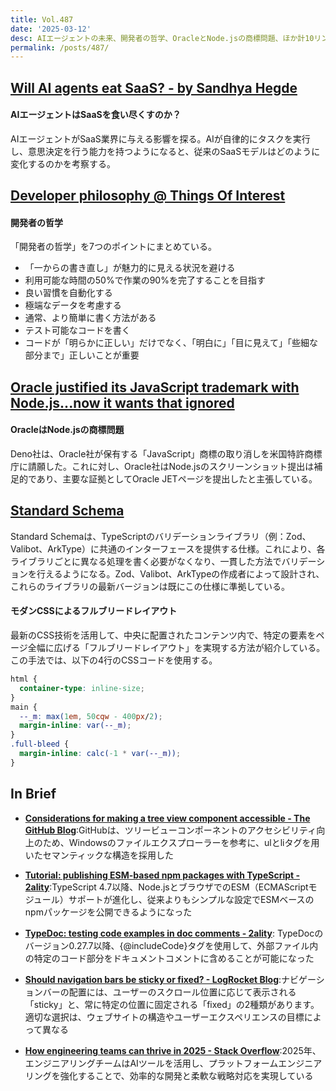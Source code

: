 ```yaml
---
title: Vol.487
date: '2025-03-12'
desc: AIエージェントの未来、開発者の哲学、OracleとNode.jsの商標問題、ほか計10リンク
permalink: /posts/487/
---
```


## [Will AI agents eat SaaS? - by Sandhya Hegde](https://sandhya.substack.com/p/will-ai-agents-eat-saas)
#### AIエージェントはSaaSを食い尽くすのか？

AIエージェントがSaaS業界に与える影響を探る。AIが自律的にタスクを実行し、意思決定を行う能力を持つようになると、従来のSaaSモデルはどのように変化するのかを考察する。

## [Developer philosophy @ Things Of Interest](https://qntm.org/devphilo)
#### 開発者の哲学

「開発者の哲学」を7つのポイントにまとめている。

- 「一からの書き直し」が魅力的に見える状況を避ける
- 利用可能な時間の50%で作業の90%を完了することを目指す
- 良い習慣を自動化する
- 極端なデータを考慮する
- 通常、より簡単に書く方法がある
- テスト可能なコードを書く
- コードが「明らかに正しい」だけでなく、「明白に」「目に見えて」「些細な部分まで」正しいことが重要


## [Oracle justified its JavaScript trademark with Node.js...now it wants that ignored](https://deno.com/blog/deno-v-oracle2)
#### OracleはNode.jsの商標問題

Deno社は、Oracle社が保有する「JavaScript」商標の取り消しを米国特許商標庁に請願した。これに対し、Oracle社はNode.jsのスクリーンショット提出は補足的であり、主要な証拠としてOracle JETページを提出したと主張している。


## [Standard Schema](https://standardschema.dev)

​Standard Schemaは、TypeScriptのバリデーションライブラリ（例：Zod、Valibot、ArkType）に共通のインターフェースを提供する仕様。​これにより、各ライブラリごとに異なる処理を書く必要がなくなり、一貫した方法でバリデーションを行えるようになる。​Zod、Valibot、ArkTypeの作成者によって設計され、これらのライブラリの最新バージョンは既にこの仕様に準拠している。


#### モダンCSSによるフルブリードレイアウト

​最新のCSS技術を活用して、中央に配置されたコンテンツ内で、特定の要素をページ全幅に広げる「フルブリードレイアウト」を実現する方法が紹介している。 この手法では、以下の4行のCSSコードを使用する。

```css
html {
  container-type: inline-size;
}
main {
  --_m: max(1em, 50cqw - 400px/2);
  margin-inline: var(--_m);
}
.full-bleed {
  margin-inline: calc(-1 * var(--_m));
}
```



## In Brief

- **[Considerations for making a tree view component accessible - The GitHub Blog](https://github.blog/engineering/user-experience/considerations-for-making-a-tree-view-component-accessible/)**: ​GitHubは、ツリービューコンポーネントのアクセシビリティ向上のため、Windowsのファイルエクスプローラーを参考に、ulとliタグを用いたセマンティックな構造を採用した


- **[Tutorial: publishing ESM-based npm packages with TypeScript - 2ality](https://2ality.com/2025/02/typescript-esm-packages.html)**: ​TypeScript 4.7以降、Node.jsとブラウザでのESM（ECMAScriptモジュール）サポートが進化し、従来よりもシンプルな設定でESMベースのnpmパッケージを公開できるようになった

- **[TypeDoc: testing code examples in doc comments - 2ality](https://2ality.com/2025/02/testing-typedoc-examples.html)**: TypeDocのバージョン0.27.7以降、{@includeCode}タグを使用して、外部ファイル内の特定のコード部分をドキュメントコメントに含めることが可能になった

- **[Should navigation bars be sticky or fixed? - LogRocket Blog](https://blog.logrocket.com/ux-design/sticky-vs-fixed-navigation/)**: ​ナビゲーションバーの配置には、ユーザーのスクロール位置に応じて表示される「sticky」と、常に特定の位置に固定される「fixed」の2種類があります。​適切な選択は、ウェブサイトの構造やユーザーエクスペリエンスの目標によって異なる

- **[How engineering teams can thrive in 2025 - Stack Overflow](https://stackoverflow.blog/2025/01/28/how-engineering-teams-can-thrive-in-2025/)**: ​2025年、エンジニアリングチームはAIツールを活用し、プラットフォームエンジニアリングを強化することで、効率的な開発と柔軟な戦略対応を実現している
